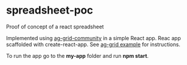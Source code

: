 # spreadsheet-poc
Proof of concept of a react spreadsheet

Implemented using [ag-grid-community](https://www.ag-grid.com) in a simple React app. 
Reac app scaffolded with create-react-app. See [ag-grid example](https://www.ag-grid.com/react-getting-started/) for instructions.

To run the app go to the **my-app** folder and run **npm start**.